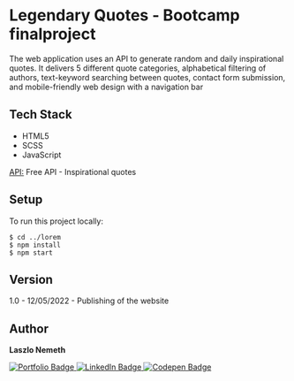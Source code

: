 # Legendary Quotes - Bootcamp finalproject

​​The web application uses an API to generate random and daily inspirational quotes. It delivers 5 different quote categories, alphabetical filtering of authors, text-keyword searching between quotes, contact form submission, and mobile-friendly web design with a navigation bar

## Tech Stack

- HTML5
- SCSS
- JavaScript

[API:](https://type.fit/api/quotes) Free API - Inspirational quotes 

## Setup

To run this project locally:

```
$ cd ../lorem
$ npm install
$ npm start
```
## Version

1.0 - 12/05/2022 - Publishing of the website

## Author

<b>Laszlo Nemeth</b>

<div id="badges">
  <a href="https://lac0220.github.io/lac0220/">
    <img src="https://img.shields.io/badge/Portfolio-red?style=for-the-badge&logo=logoColor=white" alt="Portfolio Badge"/>
  </a>
  <a href="https://www.linkedin.com/in/nemeth0220">
    <img src="https://img.shields.io/badge/LinkedIn-blue?style=for-the-badge&logo=linkedin&logoColor=white" alt="LinkedIn Badge"/>
  </a>
  <a href="https://codepen.io/lac0220/">
    <img src="https://img.shields.io/badge/Codepen-black?style=for-the-badge&logo=codepen&logoColor=white" alt="Codepen Badge"/>
  </a>
</div>